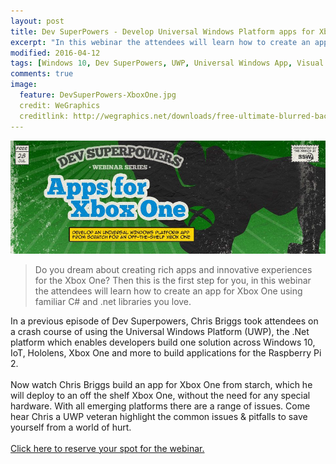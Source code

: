 ```yaml
---
layout: post
title: Dev SuperPowers - Develop Universal Windows Platform apps for Xbox One
excerpt: "In this webinar the attendees will learn how to create an app for Xbox One using familiar C# and .net libraries you love."
modified: 2016-04-12
tags: [Windows 10, Dev SuperPowers, UWP, Universal Windows App, Visual Studio, Developer Mode, app, game, Xbox, Xbox one, C#, .Net ]
comments: true
image:
  feature: DevSuperPowers-XboxOne.jpg
  credit: WeGraphics
  creditlink: http://wegraphics.net/downloads/free-ultimate-blurred-background-pack/
---
```

![Attendees](/images/DevSuperPowers-XboxOne.jpg)
 
> Do you dream about creating rich apps and innovative experiences for the Xbox One? Then this is the first step for you, in this webinar the attendees will learn how to create an app for Xbox One using familiar C# and .net libraries you love.  

In a previous episode of Dev Superpowers, Chris Briggs took attendees on a crash course of using the Universal Windows Platform (UWP), the .Net platform which enables developers build one solution across Windows 10, IoT, Hololens, Xbox One and more to build applications for the Raspberry Pi 2.<br><br>Now watch Chris Briggs build an app for Xbox One from starch, which he will deploy to an off the shelf Xbox One, without the need for any special hardware. With all emerging platforms there are a range of issues. Come hear Chris a UWP veteran highlight the common issues & pitfalls to save yourself from a world of hurt.<br><br><a href="http://webinars.ssw.com/index.php/xbox-event-registration/" rel="nofollow">Click here to reserve your spot for the webinar.</a>